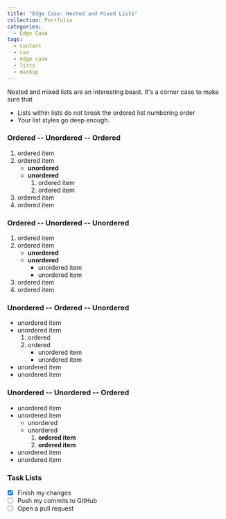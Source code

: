 ```yaml
---
title: "Edge Case: Nested and Mixed Lists"
collection: Portfolio
categories:
  - Edge Case
tags:
  - content
  - css
  - edge case
  - lists
  - markup
---
```

Nested and mixed lists are an interesting beast. It's a corner case to make sure that

* Lists within lists do not break the ordered list numbering order
* Your list styles go deep enough.

### Ordered -- Unordered -- Ordered

1. ordered item
2. ordered item
   * **unordered**
   * **unordered**
     1. ordered item
     2. ordered item
3. ordered item
4. ordered item

### Ordered -- Unordered -- Unordered

1. ordered item
2. ordered item
   * **unordered**
   * **unordered**
     * unordered item
     * unordered item
3. ordered item
4. ordered item

### Unordered -- Ordered -- Unordered

* unordered item
* unordered item
  1. ordered
  2. ordered
     * unordered item
     * unordered item
* unordered item
* unordered item

### Unordered -- Unordered -- Ordered

* unordered item
* unordered item
  * unordered
  * unordered
    1. **ordered item**
    2. **ordered item**
* unordered item
* unordered item

### Task Lists

- [X] Finish my changes
- [ ] Push my commits to GitHub
- [ ] Open a pull request
